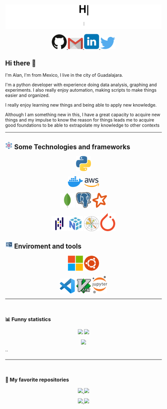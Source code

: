 ![gif_presentation](statics/presentation.gif)

<p align="center">
  <a target="_blank" href="https://github.com/AlanVazquez99">
    <img src="statics/icons/github.svg" width=48>
  </a>

  <a target="_blank" href="https://mailhide.io/e/0CtHgMWm">
    <img src="statics/icons/gmail.svg" width=48>
  </a>  

  <a target="_blank" href="https://www.linkedin.com/in/alan-isaac-vazquez/">
    <img src="statics/icons/linkedin.svg" width=48>
  </a>

  <a target="_blank" href="https://twitter.com/AlanVazquezP">
    <img src="statics/icons/twitter.svg" width=48>
  </a>
</p>

## Hi there 👋

I'm Alan, I'm from Mexico, I live in the city of Guadalajara.

I'm a python developer with experience doing data analysis, graphing and experiments.
I also really enjoy automation, making scripts to make things easier and organized.

I really enjoy learning new things and being able to apply new knowledge.

Although I am something new in this, I have a great capacity to acquire new things and my impulse to know the reason for things leads me to acquire good foundations to be able to extrapolate my knowledge to other contexts
___
## ![tech](statics/icons/framework.png) Some Technologies and frameworks

<p align="center">
  <img src="statics/icons/python.svg" width=48 />
</p>

<p align="center">
  <img src="statics/icons/docker.svg" width=48>
  <img src="statics/icons/aws.svg" width=48>
</p>

<p align="center">
  <img src="statics/icons/mongodb.svg" width=48>
  <img src="statics/icons/postgresql.svg" width=48>
  <img src="statics/icons/apachespark.svg" width=48>
</p>

<p align="center">
  <img src="statics/icons/pandas.svg" width=48>
  <img src="statics/icons/numpy.svg" width=48>
  <img src="statics/icons/matplotlib.svg" width=48>
  <img src="statics/icons/pytorch.svg" width=48>
</p>

## ![tools](statics/icons/programming.png) Enviroment and tools

<p align="center">
  <img src="statics/icons/linux.svg" width=48>
  <img src="statics/icons/ubuntu.svg" width=48>
</p>

<p align="center">
  <img src="statics/icons/visualstudiocode.svg" width=48>
  <img src="statics/icons/vim.svg" width=48>
  <img src="statics/icons/jupyter.svg" width=48>
</p>

___
<br>
<!-- <img src="statics/icons/ibm.svg" width=48> -->

<!-- <details>
<summary> Funny statistics </summary> -->

### 📊 Funny statistics
<p align="center">
  <img src="https://github-readme-stats.vercel.app/api/top-langs/?username=AlanVazquez99&repo=github-readme-stats&theme=vue-dark&hide_border=true&langs_count=10"/>
  <img src="https://github-readme-stats.vercel.app/api/wakatime?username=AlanVazquez&theme=vue-dark&hide_border=true"/>
</p>

<p align="center">
  <img src="https://github-readme-stats.vercel.app/api?username=AlanVazquez99&show_icons=true&count_private=true&theme=vue-dark&hide_border=true&include_all_commits=true"/>
</p>``

<!-- </details> -->

<br>

___

<br>

<!-- <details>
<summary> My favorite repositories </summary> -->

### 🌟 My favorite repositories
<p align="center">
  <a target="_blank" href="https://github.com/AlanVazquez99/dotfiles">
    <img src="https://github-readme-stats.vercel.app/api/pin/?username=AlanVazquez99&repo=dotfiles&theme=vue-dark&hide_border=true"/>
  </a>

  <a target="_blank" href="https://github.com/AlanVazquez99/file-manager">
    <img src="https://github-readme-stats.vercel.app/api/pin/?username=AlanVazquez99&repo=file-manager&theme=vue-dark&hide_border=true"/>
  </a>
</p>

<p align="center">
  <a target="_blank" href="https://github.com/AlanVazquez99/Python-Android-Debug-Bridge-ADB">
    <img src="https://github-readme-stats.vercel.app/api/pin/?username=AlanVazquez99&repo=Python-Android-Debug-Bridge-ADB&theme=vue-dark&hide_border=true"/>
  </a>

  <a target="_blank" href="https://github.com/AlanVazquez99/colab-vscode">
    <img src="https://github-readme-stats.vercel.app/api/pin/?username=AlanVazquez99&repo=colab-vscode&theme=vue-dark&hide_border=true"/>
  </a>
</p>
<!-- </details> -->

<!--
**AlanVazquez99/AlanVazquez99** is a ✨ _special_ ✨ repository because its `README.md` (this file) appears on your GitHub profile.

Here are some ideas to get you started:

- 🔭 I’m currently working on ...
- 🌱 I’m currently learning ...
- 👯 I’m looking to collaborate on ...
- 🤔 I’m looking for help with ...
- 💬 Ask me about ...
- 📫 How to reach me: ...
- 😄 Pronouns: ...
- ⚡ Fun fact: ...
-->
